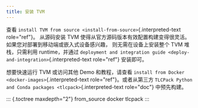 ```yaml
---
title: 安装 TVM
---
```


查看 `install TVM from source <install-from-source>`{.interpreted-text
role="ref"}。 从源码安装 TVM
使得从官方源码版本有效配置构建变得很灵活。如果您对部署到移动端或嵌入式设备感兴趣，
则无需在设备上安装整个 TVM 堆栈，只需利用 runtime，并通过
`deployment and integration guide <deploy-and-integration>`{.interpreted-text
role="ref"} 安装即可。

想要快速运行 TVM 或访问其他 Demo 和教程，请查看
`install from Docker <docker-images>`{.interpreted-text
role="ref"}。或者从第三方
`TLCPack Python and Conda packages <tlcpack>`{.interpreted-text
role="doc"} 中预先构建。

::: {.toctree maxdepth="2"}
from_source docker tlcpack
:::
